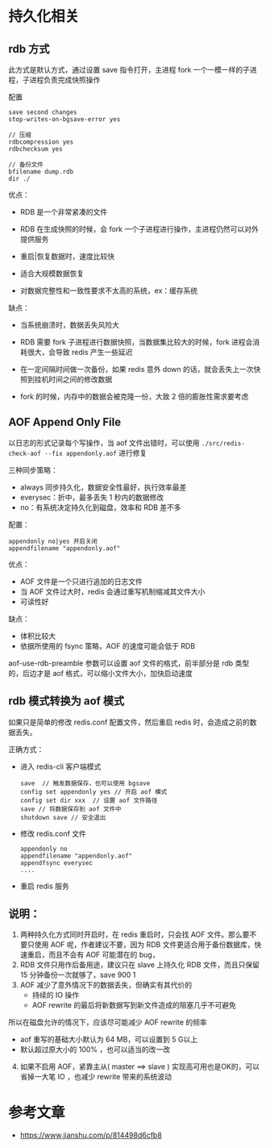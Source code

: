 # 持久化相关


## rdb 方式

此方式是默认方式，通过设置 save 指令打开，主进程 fork 一个一模一样的子进程，子进程负责完成快照操作


配置

```
save second changes
stop-writes-on-bgsave-error yes

// 压缩
rdbcompression yes
rdbchecksum yes

// 备份文件
bfilename dump.rdb
dir ./
```


优点：

* RDB 是一个非常紧凑的文件
* RDB 在生成快照的时候，会 fork 一个子进程进行操作，主进程仍然可以对外提供服务
* 重启|恢复数据时，速度比较快

* 适合大规模数据恢复
* 对数据完整性和一致性要求不太高的系统，ex：缓存系统

缺点：

* 当系统崩溃时，数据丢失风险大
* RDB 需要 fork 子进程进行数据快照，当数据集比较大的时候，fork 进程会消耗很大，会导致 redis 产生一些延迟

* 在一定间隔时间做一次备份，如果 redis 意外 down 的话，就会丢失上一次快照到挂机时间之间的修改数据
* fork 的时候，内存中的数据会被克隆一份，大致 2 倍的膨胀性需求要考虑


## AOF Append Only File

以日志的形式记录每个写操作，当 aof 文件出错时，可以使用 ```./src/redis-check-aof --fix appendonly.aof``` 进行修复


三种同步策略：

* always 同步持久化，数据安全性最好，执行效率最差
* everysec：折中，最多丢失 1 秒内的数据修改
* no：有系统决定持久化到磁盘，效率和 RDB 差不多


配置：

```
appendonly no|yes 开启关闭
appendfilename "appendonly.aof"
```


优点：

* AOF 文件是一个只进行追加的日志文件
* 当 AOF 文件过大时，redis 会通过重写机制缩减其文件大小
* 可读性好

缺点：

* 体积比较大
* 依据所使用的 fsync 策略，AOF 的速度可能会低于 RDB 


aof-use-rdb-preamble 参数可以设置 aof 文件的格式，前半部分是 rdb 类型的，后边才是 aof 格式，可以缩小文件大小，加快启动速度




## rdb 模式转换为 aof 模式

如果只是简单的修改 redis.conf 配置文件，然后重启 redis 时，会造成之前的数据丢失。   

正确方式：


* 进入 redis-cli 客户端模式

	```
	save  // 触发数据保存，也可以使用 bgsave 
	config set appendonly yes // 开启 aof 模式
	config set dir xxx  // 设置 aof 文件路径
	save // 将数据保存到 aof 文件中
	shutdown save // 安全退出
	```

* 修改 redis.conf 文件

  ```
  appendonly no
  appendfilename "appendonly.aof"
  appendfsync everysec
  ....
  ```
* 重启 redis 服务


## 说明：

1. 两种持久化方式同时开启时，在 redis 重启时，只会找 AOF 文件。那么要不要只使用 AOF 呢，作者建议不要，因为 RDB 文件更适合用于备份数据库，快速重启，而且不会有 AOF 可能潜在的 bug，
2. RDB 文件只用作后备用途，建议只在 slave 上持久化 RDB 文件，而且只保留 15 分钟备份一次就够了，save 900 1
3. AOF 减少了意外情况下的数据丢失，但确实有其代价的
   * 持续的 IO 操作
   * AOF rewrite 的最后将新数据写到新文件造成的阻塞几乎不可避免

  
  所以在磁盘允许的情况下，应该尽可能减少 AOF rewrite 的频率
   * aof 重写的基础大小默认为 64 MB，可以设置到 5 G以上
   * 默认超过原大小的 100% ，也可以适当的改一改

4. 如果不启用 AOF，紧靠主从( master ==> slave ) 实现高可用也是OK的，可以省掉一大笔 IO ，也减少 rewrite 带来的系统波动
  
  
  
  
  
  
  
# 参考文章

* https://www.jianshu.com/p/814498d6cfb8  
  
  



